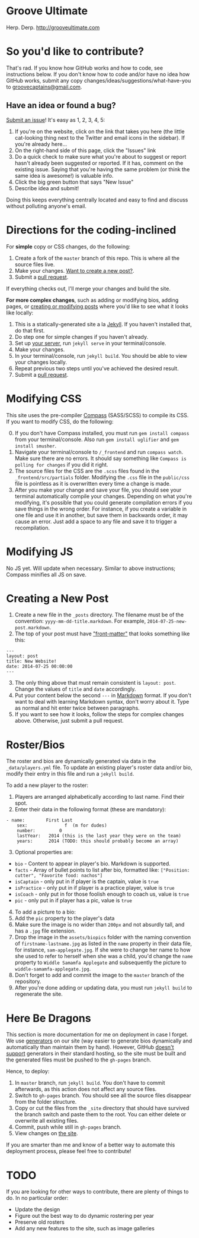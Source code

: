 Groove Ultimate
==============

Herp. Derp. http://grooveultimate.com

So you'd like to contribute?
===========================

That's rad. If you know how GitHub works and how to code, see instructions below. If you don't know how to code and/or have no idea how GitHub works, submit any copy changes/ideas/suggestions/what-have-you to groovecaptains@gmail.com.

Have an idea or found a bug?
-----------------------------

[Submit an issue](https://github.com/ultimatedelman/grooveultimate/issues)! It's easy as 1, 2, 3, 4, 5:

1. If you're on the website, click on the link that takes you here (the little cat-looking thing next to the Twitter and email icons in the sidebar). If you're already here...
2. On the right-hand side of this page, click the "Issues" link
3. Do a quick check to make sure what you're about to suggest or report hasn't already been suggested or reported. If it has, comment on the existing issue. Saying that you're having the same problem (or think the same idea is awesome!) is valuable info.
3. Click the big green button that says "New Issue"
4. Describe idea and submit!

Doing this keeps everything centrally located and easy to find and discuss without polluting anyone's email.

Directions for the coding-inclined
================================== 

For **simple** copy or CSS changes, do the following:

1. Create a fork of the `master` branch of this repo. This is where all the source files live.
2. Make your changes. [Want to create a new post?](#creating-a-new-post).
3. Submit a [pull request](https://github.com/ultimatedelman/grooveultimate/compare).

If everything checks out, I'll merge your changes and build the site.

**For more complex changes**, such as adding or modifying bios, adding pages, or [creating or modifying posts](#creating-a-new-post) where you'd like to see what it looks like locally:

1. This is a statically-generated site a la [Jekyll](http://jekyllrb.com/). If you haven't installed that, do that first.
2. Do step one for simple changes if you haven't already.
3. Set up [your server](http://jekyllrb.com/), run `jekyll serve` in your terminal/console.
5. Make your changes.
6. In your terminal/console, run `jekyll build`. You should be able to view your changes locally.
7. Repeat previous two steps until you've achieved the desired result.
8. Submit a [pull request](https://github.com/ultimatedelman/grooveultimate/compare).

Modifying CSS
=======================

This site uses the pre-compiler [Compass](http://www.compass-style.org) (SASS/SCSS) to compile its CSS. If you want to modify CSS, do the following: 

0. If you don't have Compass installed, you must run `gem install compass` from your terminal/console. Also run `gem install uglifier` and `gem install smusher`.
1. Navigate your terminal/console to `/_frontend` and run `compass watch`. Make sure there are no errors. It should say something like `Compass is polling for changes` if you did it right.
1. The source files for the CSS are the `.scss` files found in the `_frontend/src/partials` folder. Modifying the `.css` file in the `public/css` file is pointless as it is overwritten every time a change is made.
2. After you make your change and save your file, you should see your terminal automatically compile your changes. Depending on what you're modifying, it's possible that you could generate compilation errors if you save things in the wrong order. For instance, if you create a variable in one file and use it in another, but save them in backwards order, it may cause an error. Just add a space to any file and save it to trigger a recompilation.

Modifying JS
=====================

No JS yet. Will update when necessary. Similar to above instructions; Compass minifies all JS on save.

Creating a New Post
=======================

1. Create a new file in the `_posts` directory. The filename must be of the convention: `yyyy-mm-dd-title.markdown`. For example, `2014-07-25-new-post.markdown`.
2. The top of your post must have ["front-matter"](http://jekyllrb.com/docs/frontmatter/) that looks something like this: 
<pre><code>---
layout: post
title: New Website!
date: 2014-07-25 00:00:00
---</pre></code>
3. The only thing above that must remain consistent is `layout: post`. Change the values of `title` and `date` accordingly.
4. Put your content below the second `---` in [Markdown](http://daringfireball.net/projects/markdown/syntax) format. If you don't want to deal with learning Markdown syntax, don't worry about it. Type as normal and hit enter twice between paragraphs.
5. If you want to see how it looks, follow the steps for complex changes above. Otherwise, just submit a pull request.

Roster/Bios
===========

The roster and bios are dynamically generated via data in the `_data/players.yml` file. To update an existing player's roster data and/or bio, modify their entry in this file and run a `jekyll build`.

To add a new player to the roster:

1. Players are arranged alphabetically according to last name. Find their spot.
2. Enter their data in the following format (these are mandatory):
<pre><code>- name: 		  First Last
    sex: 			  f  (m for dudes)
    number: 		0
    lastYear: 	2014 (this is the last year they were on the team)
    years:      2014 (TODO: this should probably become an array)</code></pre>
3. Optional properties are:
  - `bio` - Content to appear in player's bio. Markdown is supported.
  - `facts` - Array of bullet points to list after bio, formatted like: `["Position: cutter", "Favorite food: nachos"]`
  - `isCaptain` - only put in if player is the captain, value is `true`
  - `isPractice` - only put in if player is a practice player, value is `true`
  - `isCoach` - only put in for those foolish enough to coach us, value is `true`
  - `pic` - only put in if player has a pic, value is `true`
4. To add a picture to a bio:
  1. Add the `pic` property to the player's data
  2. Make sure the image is no wider than `200px` and not absurdly tall, and has a `.jpg` file extension.
  3. Drop the image in the `assets/biopics` folder with the naming convention of `firstname-lastname.jpg` as listed in the `name` property in their data file, for instance, `sam-applegate.jpg`. If she were to change her name to how she used to refer to herself when she was a child, you'd change the `name` property to `Widdle Samamfa Applegate` and subsequently the picture to `widdle-samamfa-applegate.jpg`.
  4. Don't forget to add and commit the image to the `master` branch of the repository.
5. After you're done adding or updating data, you must run `jekyll build` to regenerate the site.

Here Be Dragons
======================
This section is more documentation for me on deployment in case I forget. We use [generators](http://jekyllrb.com/docs/plugins/#generators) on our site (way easier to generate bios dynamically and automatically than maintain them by hand). However, GitHub [doesn't support](http://jekyllrb.com/docs/plugins/) generators in their standard hosting, so the site must be built and the generated files must be pushed to the `gh-pages` branch. 

Hence, to deploy:

1. In `master` branch, run `jekyll build`. You don't have to commit afterwards, as this action does not affect any source files.
2. Switch to `gh-pages` branch. You should see all the source files disappear from the folder structure.
3. Copy or cut the files from the `_site` directory that should have survived the branch switch and paste them to the root. You can either delete or overwrite all existing files.
4. Commit, push while still in `gh-pages` branch.
5. View changes on [the site](http://grooveultimate.com).

If you are smarter than me and know of a better way to automate this deployment process, please feel free to contribute!

TODO
===========
If you are looking for other ways to contribute, there are plenty of things to do. In no particular order:

- Update the design
- Figure out the best way to do dynamic rostering per year
- Preserve old rosters
- Add any new features to the site, such as image galleries
